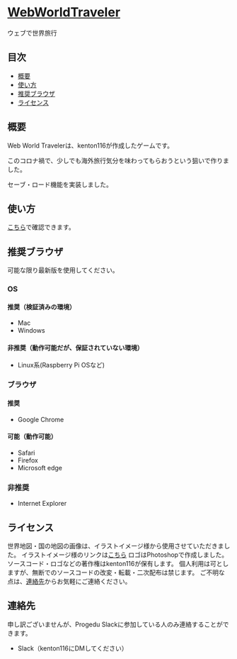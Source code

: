 # [WebWorldTraveler](https://kenton116.github.io/WebWorldTravler/src/)
ウェブで世界旅行
## 目次
- [概要](#概要)
- [使い方](#使い方)
- [推奨ブラウザ](#推奨ブラウザ)
- [ライセンス](#ライセンス)

## 概要
Web World Travelerは、kenton116が作成したゲームです。

このコロナ禍で、少しでも海外旅行気分を味わってもらおうという狙いで作りました。

セーブ・ロード機能を実装しました。

## 使い方
[こちら](how-to-use.md)で確認できます。

## 推奨ブラウザ
可能な限り最新版を使用してください。

### OS
#### 推奨（検証済みの環境）
- Mac
- Windows

#### 非推奨（動作可能だが、保証されていない環境）
- Linux系(Raspberry Pi OSなど)

### ブラウザ
#### 推奨
- Google Chrome

#### 可能（動作可能）
- Safari
- Firefox
- Microsoft edge

### 非推奨
- Internet Explorer

## ライセンス
世界地図・国の地図の画像は、イラストイメージ様から使用させていただきました。
イラストイメージ様のリンクは[こちら](https://illustimage.com)
ロゴはPhotoshopで作成しました。
ソースコード・ロゴなどの著作権はkenton116が保有します。
個人利用は可としますが、無断でのソースコードの改変・転載・二次配布は禁じます。
ご不明な点は、[連絡先](#連絡先)からお気軽にご連絡ください。

## 連絡先
申し訳ございませんが、Progedu Slackに参加している人のみ連絡することができます。
- Slack（kenton116にDMしてください）

